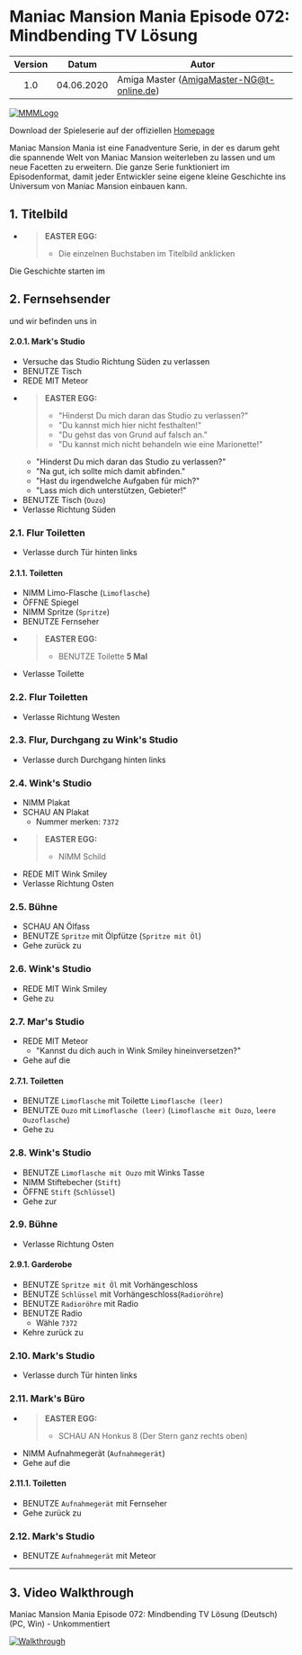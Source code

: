 # Maniac Mansion Mania Episode 072: Mindbending TV Lösung

| Version | Datum      | Autor                                     |
|:-------:|------------|-------------------------------------------|
|   1.0   | 04.06.2020 | Amiga Master (AmigaMaster-NG@t-online.de) |

[![MMMLogo](https://www.maniac-mansion-mania.com/banner/banner.png)](https://www.maniac-mansion-mania.com)

Download der Spieleserie auf der offiziellen [Homepage](https://www.maniac-mansion-mania.com)

Maniac Mansion Mania ist eine Fanadventure Serie, in der es darum geht die spannende Welt von Maniac Mansion weiterleben zu lassen und um neue Facetten zu erweitern. Die ganze Serie funktioniert im Episodenformat, damit jeder Entwickler seine eigene kleine Geschichte ins Universum von Maniac Mansion einbauen kann.

## 1. Titelbild

- >**EASTER EGG:**
  >- Die einzelnen Buchstaben im Titelbild anklicken

Die Geschichte starten im

## 2. Fernsehsender

und wir befinden uns in

#### 2.0.1. Mark's Studio

- Versuche das Studio Richtung Süden zu verlassen
- BENUTZE Tisch
- REDE MIT Meteor
- >**EASTER EGG:**
  >- "Hinderst Du mich daran das Studio zu verlassen?"
  >- "Du kannst mich hier nicht festhalten!"
  >- "Du gehst das von Grund auf falsch an."
  >- "Du kannst mich nicht behandeln wie eine Marionette!"
  - "Hinderst Du mich daran das Studio zu verlassen?"
  - "Na gut, ich sollte mich damit abfinden."
  - "Hast du irgendwelche Aufgaben für mich?"
  - "Lass mich dich unterstützen, Gebieter!"
- BENUTZE Tisch (`Ouzo`)
- Verlasse Richtung Süden

### 2.1. Flur Toiletten

- Verlasse durch Tür hinten links

#### 2.1.1. Toiletten

- NIMM Limo-Flasche (`Limoflasche`)
- ÖFFNE Spiegel
- NIMM Spritze (`Spritze`)
- BENUTZE Fernseher
- >**EASTER EGG:**
  >- BENUTZE Toilette **5 Mal**
- Verlasse Toilette

### 2.2. Flur Toiletten

- Verlasse Richtung Westen

### 2.3. Flur, Durchgang zu Wink's Studio

- Verlasse durch Durchgang hinten links

### 2.4. Wink's Studio

- NIMM Plakat
- SCHAU AN Plakat
  - Nummer merken: `7372`
- >**EASTER EGG:**
  >- NIMM Schild
- REDE MIT Wink Smiley
- Verlasse Richtung Osten

### 2.5. Bühne

- SCHAU AN Ölfass
- BENUTZE `Spritze` mit Ölpfütze (`Spritze mit Öl`)
- Gehe zurück zu

### 2.6. Wink's Studio

- REDE MIT Wink Smiley
- Gehe zu

### 2.7. Mar's Studio

- REDE MIT Meteor
  - "Kannst du dich auch in Wink Smiley hineinversetzen?"
- Gehe auf die

#### 2.7.1. Toiletten

- BENUTZE `Limoflasche` mit Toilette `Limoflasche (leer)`
- BENUTZE `Ouzo` mit `Limoflasche (leer)` (`Limoflasche mit Ouzo`, `leere Ouzoflasche`)
- Gehe zu

### 2.8. Wink's Studio

- BENUTZE `Limoflasche mit Ouzo` mit Winks Tasse
- NIMM Stiftebecher (`Stift`)
- ÖFFNE `Stift` (`Schlüssel`)
- Gehe zur

### 2.9. Bühne

- Verlasse Richtung Osten

#### 2.9.1. Garderobe

- BENUTZE `Spritze mit Öl` mit Vorhängeschloss
- BENUTZE `Schlüssel` mit Vorhängeschloss(`Radioröhre`)
- BENUTZE `Radioröhre` mit Radio
- BENUTZE Radio
  - Wähle `7372`
- Kehre zurück zu

### 2.10. Mark's Studio

- Verlasse durch Tür hinten links

### 2.11. Mark's Büro

- >**EASTER EGG:**
  >- SCHAU AN Honkus 8 (Der Stern ganz rechts oben)
- NIMM Aufnahmegerät (`Aufnahmegerät`)
- Gehe auf die

#### 2.11.1. Toiletten

- BENUTZE `Aufnahmegerät` mit Fernseher
- Gehe zurück zu

### 2.12. Mark's Studio

- BENUTZE `Aufnahmegerät` mit Meteor

--------------------------------------------------------------------------------

## 3. Video Walkthrough

Maniac Mansion Mania Episode 072: Mindbending TV Lösung (Deutsch) (PC, Win) - Unkommentiert

[![Walkthrough](https://img.youtube.com/vi/rtbghs_s90U/0.jpg)](https://www.youtube.com/watch?v=rtbghs_s90U)
